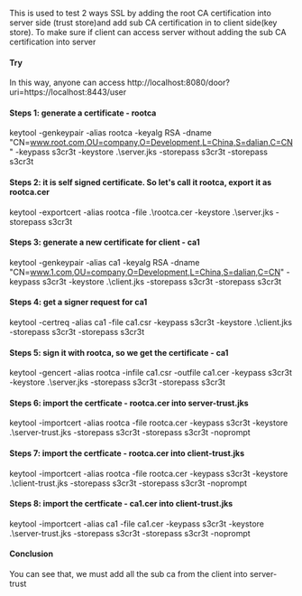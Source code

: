 
This is used to test 2 ways SSL by adding the root CA certification into server side (trust store)and add sub CA certification in to client side(key store).
To make sure if client can access server without adding the sub CA certification into server


#### Try
In this way, anyone can access http://localhost:8080/door?uri=https://localhost:8443/user


#### Steps 1: generate a certificate - rootca
> 
keytool -genkeypair -alias rootca -keyalg RSA -dname "CN=www.root.com,OU=company,O=Development,L=China,S=dalian,C=CN"  -keypass s3cr3t -keystore .\server.jks -storepass s3cr3t  -storepass s3cr3t
>
#### Steps 2: it is self signed certificate. So let's call it rootca, export it as rootca.cer
>
keytool -exportcert -alias rootca -file .\rootca.cer -keystore .\server.jks -storepass s3cr3t 
>
#### Steps 3: generate a new certificate for client - ca1
> 
keytool -genkeypair -alias ca1 -keyalg RSA -dname "CN=www.1.com,OU=company,O=Development,L=China,S=dalian,C=CN"  -keypass s3cr3t -keystore .\client.jks -storepass s3cr3t  -storepass s3cr3t
>
#### Steps 4: get a signer request for ca1
>
keytool -certreq -alias ca1 -file ca1.csr   -keypass s3cr3t -keystore .\client.jks -storepass s3cr3t  -storepass s3cr3t
>
#### Steps 5: sign it with rootca, so we get the certificate - ca1
>
keytool -gencert -alias rootca -infile ca1.csr -outfile ca1.cer   -keypass s3cr3t -keystore .\server.jks -storepass s3cr3t  -storepass s3cr3t
>
#### Steps 6: import the certficate - rootca.cer into server-trust.jks
>
keytool -importcert -alias rootca -file rootca.cer  -keypass s3cr3t -keystore .\server-trust.jks -storepass s3cr3t  -storepass s3cr3t  -noprompt
>
#### Steps 7: import the certficate - rootca.cer into client-trust.jks
>
keytool -importcert -alias rootca -file rootca.cer  -keypass s3cr3t -keystore .\client-trust.jks -storepass s3cr3t  -storepass s3cr3t  -noprompt
>
#### Steps 8: import the certficate - ca1.cer into client-trust.jks
>
keytool -importcert -alias ca1 -file ca1.cer  -keypass s3cr3t -keystore .\server-trust.jks -storepass s3cr3t  -storepass s3cr3t  -noprompt
>

#### Conclusion
You can see that, we must add all the sub ca from the client into server-trust